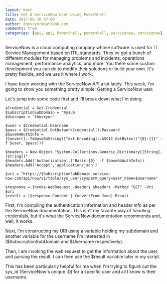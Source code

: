 ```yaml
---
layout: post
title: Get A ServiceNow User Using PowerShell
date: 2017-08-30 07:00
author: thmsrynr@outlook.com
comments: true
categories: [api, api, PowerShell, powershell, servicenow, servicenow]
---
```

ServiceNow is a cloud computing company whose software is used for IT Service Management based on ITIL standards. They've got a bunch of different modules for managing problems and incidents, operations management, performance analytics, and more. You there some custom development you can do to modify their solutions or build your own. It's pretty flexible, and we use it where I work.

I have been working with the ServiceNow API a lot lately. This week, I'm going to show you something pretty simple: Getting a ServiceNow user.

Let's jump into some code first and I'll break down what I'm doing.

<strong><!--more--></strong>

```
$Credential = Get-Credential
$SubscriptionSubDomain = 'mysub'
$Username = 'thmsrynr'

$user = $Credential.Username
$pass = $Credential.GetNetworkCredential().Password
$base64AuthInfo = [Convert]::ToBase64String([Text.Encoding]::ASCII.GetBytes(("{0}:{1}" -f $user, $pass)))

$headers = New-Object "System.Collections.Generic.Dictionary[[String],[String]]"
$headers.Add('Authorization',('Basic {0}' -f $base64AuthInfo))
$headers.Add('Accept','application/json')

$uri = "https://$SubscriptionSubDomain.service-now.com/api/now/v1/table/sys_user?sysparm_query=user_name=$Username"

$response = Invoke-WebRequest -Headers $headers -Method "GET" -Uri $uri 
$result = ($response.Content | ConvertFrom-Json).Result
```

First, I'm compiling the authentication information and header info as per the ServiceNow documentation. This isn't my favorite way of handling credentials, but it's what the ServiceNow documentation recommends and, well, it works.

Next, I'm constructing my URI using a variable holding my subdomain and another variable for the username I'm interested in ($SubscriptionSubDomain and $Username respectively).

Then, I am invoking the web request to get the information about the user, and parsing the result. I can then use the $result variable later in my script.

This has been particularly helpful for me when I'm trying to figure out the sys_id (ServiceNow's unique ID) for a specific user and all I know is their username.
